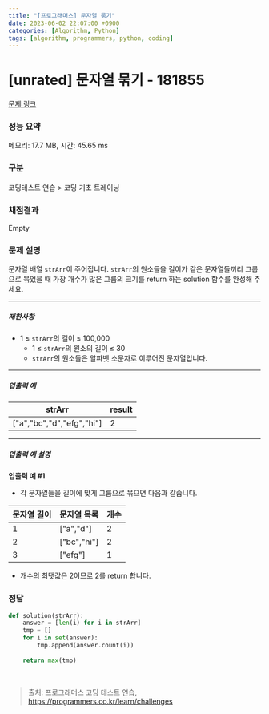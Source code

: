 ```yaml
---
title: "[프로그래머스] 문자열 묶기"
date: 2023-06-02 22:07:00 +0900
categories: [Algorithm, Python]
tags: [algorithm, programmers, python, coding]
---
```


# [unrated] 문자열 묶기 - 181855

[문제 링크](https://school.programmers.co.kr/learn/courses/30/lessons/181855)

### 성능 요약

메모리: 17.7 MB, 시간: 45.65 ms

### 구분

코딩테스트 연습 > 코딩 기초 트레이닝

### 채점결과

Empty

### 문제 설명

<p>문자열 배열 <code>strArr</code>이 주어집니다. <code>strArr</code>의 원소들을 길이가 같은 문자열들끼리 그룹으로 묶었을 때 가장 개수가 많은 그룹의 크기를 return 하는 solution 함수를 완성해 주세요.</p>

<hr>

<h5>제한사항</h5>

<ul>
<li>1 ≤ <code>strArr</code>의 길이 ≤ 100,000

<ul>
<li>1 ≤ <code>strArr</code>의 원소의 길이 ≤ 30</li>
<li><code>strArr</code>의 원소들은 알파벳 소문자로 이루어진 문자열입니다.</li>
</ul></li>
</ul>

<hr>

<h5>입출력 예</h5>

| strArr                    | result |
|---------------------------|--------|
| ["a","bc","d","efg","hi"] | 2      |

<hr>

<h5>입출력 예 설명</h5>

<p><strong>입출력 예 #1</strong></p>

<ul>
<li>각 문자열들을 길이에 맞게 그룹으로 묶으면 다음과 같습니다.</li>
</ul>

| 문자열 길이 | 문자열 목록      | 개수 |
|--------|-------------|----|
| 1      | ["a","d"]   | 2  |
| 2      | ["bc","hi"] | 2  |
| 3      | ["efg"]     | 1  |

<ul>
<li>개수의 최댓값은 2이므로 2를 return 합니다.</li>
</ul>

### 정답

```python
def solution(strArr):
    answer = [len(i) for i in strArr]
    tmp = []
    for i in set(answer):
        tmp.append(answer.count(i))
    
    return max(tmp)
```

<br>

> 출처: 프로그래머스 코딩 테스트 연습, https://programmers.co.kr/learn/challenges
